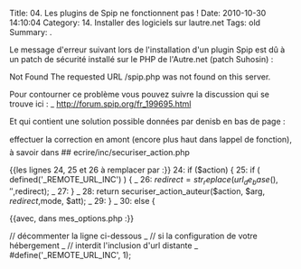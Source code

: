 Title: 04. Les plugins de Spip ne fonctionnent pas ! 
Date: 2010-10-30 14:10:04
Category: 14. Installer des logiciels sur lautre.net
Tags: old
Summary:  . 

Le message d'erreur suivant lors de l'installation d'un plugin Spip est dû à un patch de sécurité installé sur le PHP de l'Autre.net (patch Suhosin) :


<quote>Not Found
The requested URL /spip.php was not found on this server.</quote>


Pour contourner ce problème vous pouvez suivre la discussion qui se trouve ici :
_ http://forum.spip.org/fr_199695.html

Et qui contient une solution possible données par denisb en bas de page :

effectuer la correction en amont (encore plus haut dans lappel de fonction), à savoir dans ## ecrire/inc/securiser_action.php


{{les lignes 24, 25 et 26 à remplacer par :}}
<quote>24: if ($action) {
25:  if ( defined('_REMOTE_URL_INC') ) {
_ 26:   $redirect=str_replace(url_de_base(),'',$redirect);
_ 27:  }
_ 28:  return securiser_action_auteur($action, $arg, $redirect,$mode, $att);
_ 29: }
_ 30: else {</quote>

{{avec, dans mes_options.php :}}

<quote>// décommenter la ligne ci-dessous
_ // si la configuration de votre hébergement
_ // interdit l'inclusion d'url distante
_ #define('_REMOTE_URL_INC', 1);</quote>


